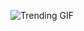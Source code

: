 
<!-- GIF_SECTION -->
![Trending GIF](https://media3.giphy.com/media/v1.Y2lkPThiYjIxNzcyazI3ZWU3bGs2bHRtMGY5a3A0NmlxMnU0aGY2dXk0b3MwMmh5enNvZSZlcD12MV9naWZzX3NlYXJjaCZjdD1n/An7V0fylHZKGYd7dxw/giphy.gif)
<!-- END_GIF_SECTION -->
